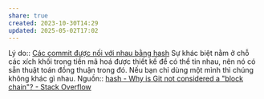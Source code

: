 ```yaml
---
share: true
created: 2023-10-30T14:29
updated: 2025-05-02T17:02
---
```

Lý do:: [Các commit được nối với nhau bằng hash](./Blob,%20tree,%20ref.%20B%C3%AAn%20trong%20Git/C%C3%A1c%20commit%20%C4%91%C6%B0%E1%BB%A3c%20n%E1%BB%91i%20v%E1%BB%9Bi%20nhau%20b%E1%BA%B1ng%20hash.md)
Sự khác biệt nằm ở chỗ các xích khối trong tiền mã hoá được thiết kế để có thể tin nhau, nên nó có sẵn thuật toán đồng thuận trong đó. Nếu bạn chỉ dùng một mình thì chúng không khác gì nhau.
Nguồn:: [hash - Why is Git not considered a "block chain"? - Stack Overflow](https://stackoverflow.com/q/46192377/3416774)